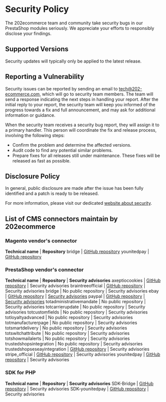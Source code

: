 # Security Policy

The 202ecommerce team and community take security bugs in our PrestaShop modules seriously. We appreciate your efforts to responsibly disclose your findings.

## Supported Versions

Security updates will typically only be applied to the latest release.

## Reporting a Vulnerability

Security issues can be reported by sending an email to tech@202-ecommerce.com, which will go to security team members.
The team will send a response indicating the next steps in handling your report.
After the initial reply to your report, the security team will keep you informed of the progress towards a fix and full announcement, and may ask for additional information or guidance.

When the security team receives a security bug report, they will assign it to a primary handler. 
This person will coordinate the fix and release process, involving the following steps:

 - Confirm the problem and determine the affected versions.
 - Audit code to find any potential similar problems.
 - Prepare fixes for all releases still under maintenance. These fixes will be released as fast as possible.


## Disclosure Policy

In general, public disclosure are made after the issue has been fully identified and a patch is ready to be released.

For more information, please visit our dedicated [website about security](https://202ecommerce.github.io/security-advisories/).


## List of CMS connectors maintain by 202ecommerce

### Magento vendor's connector

**Technical name** | **Repository**
bridge | [GitHub repository](https://github.com/BridgeAPI-Io/Magento)
younitedpay | [GitHub repository](https://github.com/YounitedCredit/younitedpay-module-magento2)

### PrestaShop vendor's connector

**Technical name** | **Repository** | **Security advisories**
axeptiocookies | [GitHub repository](https://github.com/202ecommerce/axeptiocookies) | Security advisories
braintreeofficial | [GitHub repository](https://github.com/202-ecommerce/braintreeofficial) | Security advisories
bridge | No public repository | Security advisories
ebay | [GitHub repository](https://github.com/202ecommerce/ebay2) | [Security advisories](https://github.com/202ecommerce/ebay2/security)
paypal | [GitHub repository](https://github.com/202-ecommerce/paypal) | [Security advisories](https://github.com/202-ecommerce/paypal/security)
totadministrativemandate | No public repository | Security advisories
totcarrierupdate | No public repository | Security advisories
totcustomfields | No public repository | Security advisories
totloyaltyadvanced | No public repository | Security advisories
totmanufacturerpage | No public repository | Security advisories
totsmartdelivery | No public repository | Security advisories
totswitchattribute | No public repository | Security advisories
totshowmailalerts | No public repository | Security advisories
trustedshopsintegration | No public repository | Security advisories
trustedshopseseayintegration | [GitHub repository](https://github.com/trustedshops/connect-prestashop-app) | Security advisories
stripe_official | [GitHub repository](https://github.com/202-ecommerce/stripe_official) | Security advisories
younitedpay | [GitHub repository](https://github.com/YounitedCredit/younitedpay-module-prestashop) | Security advisories


### SDK for PHP

**Technical name** | **Repository** | **Security advisories**
SDK-Bridge | [GitHub repository](https://github.com/BridgeAPI-Io/SDK-Bridge) | Security advisories
SDK-younitedpay | [GitHub repository](https://github.com/YounitedCredit/younitedpay-sdk-php) | Security advisories
